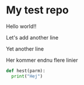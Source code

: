 # My test repo

Hello world!!

Let's add another line

Yet another line

Her kommer endnu flere linier

```python
def hest(parm):
  print("Hej")
```
